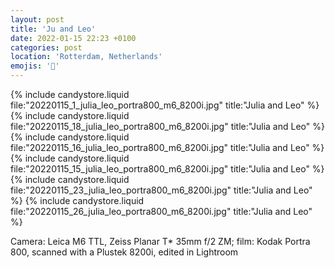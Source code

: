 ```yaml
---
layout: post
title: 'Ju and Leo'
date: 2022-01-15 22:23 +0100
categories: post
location: 'Rotterdam, Netherlands'
emojis: '🔞'
---
```


{% include candystore.liquid file:"20220115_1_julia_leo_portra800_m6_8200i.jpg" title:"Julia and Leo" %}
{% include candystore.liquid file:"20220115_18_julia_leo_portra800_m6_8200i.jpg" title:"Julia and Leo" %}
{% include candystore.liquid file:"20220115_16_julia_leo_portra800_m6_8200i.jpg" title:"Julia and Leo" %}
{% include candystore.liquid file:"20220115_15_julia_leo_portra800_m6_8200i.jpg" title:"Julia and Leo" %}
{% include candystore.liquid file:"20220115_23_julia_leo_portra800_m6_8200i.jpg" title:"Julia and Leo" %}
{% include candystore.liquid file:"20220115_26_julia_leo_portra800_m6_8200i.jpg" title:"Julia and Leo" %}

Camera: Leica M6 TTL, Zeiss Planar T\* 35mm f/2 ZM; film: Kodak Portra 800, scanned with a Plustek 8200i, edited in Lightroom
